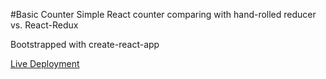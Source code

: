 #Basic Counter
Simple React counter comparing with hand-rolled reducer vs. React-Redux

Bootstrapped with create-react-app

[Live Deployment](http://howie-counter.surge.sh/)